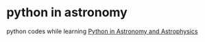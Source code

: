 # python in astronomy

python codes while learning [Python in Astronomy and Astrophysics](https://www.springer.com/series/8917)

